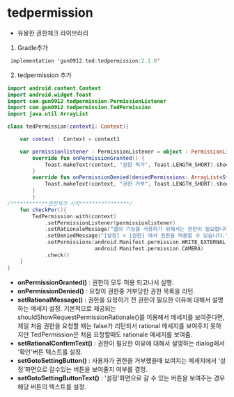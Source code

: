 tedpermission
=============
- 유용한 권한체크 라이브러리

1. Gradle추가
```kt
 implementation 'gun0912.ted:tedpermission:2.1.0'
```

2. tedpermission 추가
```kt
import android.content.Context
import android.widget.Toast
import com.gun0912.tedpermission.PermissionListener
import com.gun0912.tedpermission.TedPermission
import java.util.ArrayList

class tedPermission(context1: Context){

    var context : Context = context1

    var permissionlistener : PermissionListener = object : PermissionListener{
        override fun onPermissionGranted() {
            Toast.makeText(context, "권한 허가", Toast.LENGTH_SHORT).show()
        }
        override fun onPermissionDenied(deniedPermissions: ArrayList<String>?) {
            Toast.makeText(context, "권한 거부", Toast.LENGTH_SHORT).show()
        }
        }
/************권한체크 시작****************/
    fun checkPer(){
        TedPermission.with(context)
            .setPermissionListener(permissionlistener)
            .setRationaleMessage("앱의 기능을 사용하기 위해서는 권한이 필요합니다.")
            .setDeniedMessage("[설정] > [권한] 에서 권한을 허용할 수 있습니다.")
            .setPermissions(android.Manifest.permission.WRITE_EXTERNAL_STORAGE,
                            android.Manifest.permission.CAMERA)
            .check()
    }
}
```

- **onPermissionGranted()** : 권한이 모두 허용 되고나서 실행.
- **onPermissionDenied()** : 요청이 권한중 거부당한 권한 목록을 리턴. 
- **setRationalMessage()** : 권한을 요청하기 전 권한이 필요한 이유에 대해서 설명하는 메세지 설정. 기본적으로 제공되는 shouldShowRequestPermissionRationale()를 이용해서 메세지를 보여준다면, 제일 처음 권한을 요청할 때는 false가 리턴되서 rational 메세지를 보여주지 못하지만 TedPermission은 처음 요청할때도 rationale 메세지를 보여줌.
- **setRationalConfirmText()** : 권한이 필요한 이유에 대해서 설명하는 dialog에서 '확인'버튼 텍스트를 설정.
- **setGotoSettingButton()** : 사용자가 권한을 거부했을때 보여지는 메세지에서 '설정'화면으로 갈수있는 버튼을 보여줄지 여부를 결정.
- **setGotoSettingButtonText()** : '설정'화면으로 갈 수 있는 버튼을 보여주는 경우 해당 버튼의 텍스트를 설정.